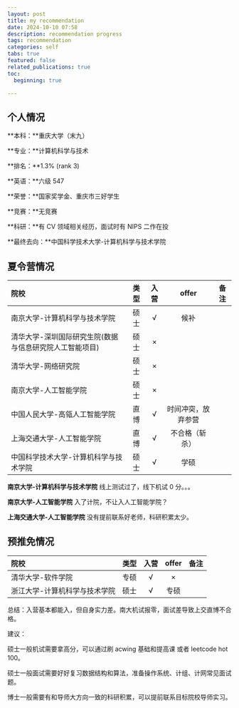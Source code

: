 ```yaml
---
layout: post
title: my recommendation
date: 2024-10-10 07:58
description: recommendation progress
tags: recommendation
categories: self
tabs: true
featured: false
related_publications: true
toc:
  beginning: true

---
```


## 个人情况

**本科：**重庆大学（末九）

**专业：**计算机科学与技术

**排名：**1.3% (rank 3)

**英语：**六级 547

**荣誉：**国家奖学金、重庆市三好学生

**竞赛：**无竞赛

**科研：**有 CV 领域相关经历，面试时有 NIPS 二作在投

**最终去向：**中国科学技术大学-计算机科学与技术学院

## 夏令营情况

| 院校 | 类型 | 入营 | offer | 备注 |
| :----------- | :------------: | :------------: | :------------: | :------------: |
| 南京大学-计算机科学与技术学院 | 硕士 | √ | 候补 | |
| 清华大学-深圳国际研究生院(数据与信息研究院人工智能项目) | 硕士 | × | | |
| 清华大学-网络研究院 | 硕士 | × | | |
| 南京大学-人工智能学院 | 硕士 | × | | |
| 中国人民大学-高瓴人工智能学院 | 直博 | √ | 时间冲突，放弃参营 | |
| 上海交通大学-人工智能学院 | 直博 | √ | 不合格（斩杀） | |
| 中国科学技术大学-计算机科学与技术学院 | 硕士| √ | 学硕 | |


**南京大学-计算机科学与技术学院**
线上测试过了，线下机试 0 分。。。

**南京大学-人工智能学院**
入了计院，不让入人工智能学院？

**上海交通大学-人工智能学院**
没有提前联系好老师，科研积累太少。

## 预推免情况

| 院校 | 类型 | 入营 | offer | 备注 |
| :----------- | :------------: | :------------: | :------------: | :------------: |
| 清华大学-软件学院 | 专硕 | √ | × | |
| 浙江大学-计算机科学与技术学院 | 硕士| √ | 专硕 | |


总结：入营基本都能入，但自身实力差。南大机试报零，面试差导致上交直博不合格。

建议：

硕士一般机试需要拿高分，可以通过刷 acwing 基础和提高课 或者 leetcode hot 100。

硕士一般面试需要好好复习数据结构和算法，准备操作系统、计组、计网常见面试题。

博士一般需要有和导师大方向一致的科研积累，可以提前联系目标院校导师实习。